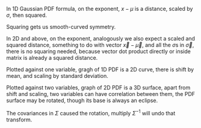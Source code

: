 In 1D Gaussian PDF formula,
on the exponent,
$x-\mu$ is a distance,
scaled by $\sigma$,
then squared.

Squaring gets us smooth-curved symmetry.

In 2D and above,
on the exponent,
analogously we also expect
a scaled and squared distance,
something to do with
vector $\vec{x}-\vec{\mu}$,
and all the $\sigma$s in $\vec{\sigma}$,
there is no squaring needed,
because vector dot product
directly or inside matrix
is already a squared distance.

Plotted against one variable,
gragh of 1D PDF is a 2D curve,
there is shift by mean,
and scaling by standard deviation.

Plotted against two variables,
graph of 2D PDF is a 3D surface,
apart from shift and scaling,
two variables can have correlation between them,
the PDF surface may be rotated,
though its base is always an eclipse.

The covariances in $\Sigma$
caused the rotation,
multiply $\Sigma^{-1}$
will undo that transform.



